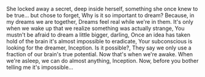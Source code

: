 She locked away a secret, deep inside herself, something she once knew to be true... but chose to forget, Why is it so important to dream? Because, in my dreams we are together, Dreams feel real while we're in them. It's only when we wake up that we realize something was actually strange, You mustn't be afraid to dream a little bigger, darling, Once an idea has taken hold of the brain it's almost impossible to eradicate, Your subconscious is looking for the dreamer, Inception. Is it possible?, They say we only use a fraction of our brain's true potential. Now that's when we're awake. When we're asleep, we can do almost anything, Inception. Now, before you bother telling me it's impossible...
